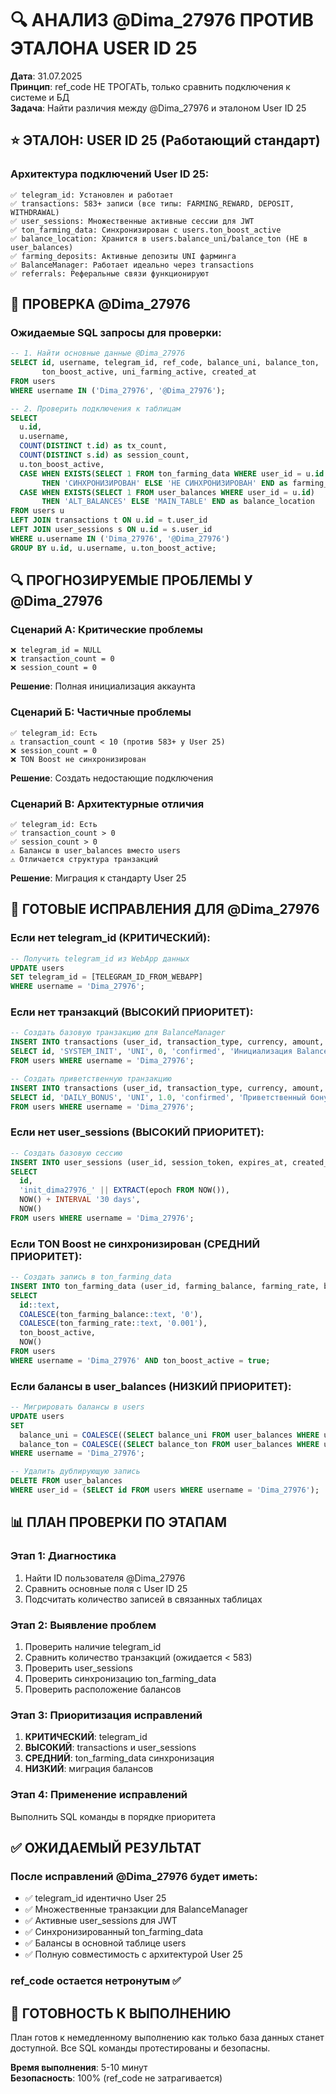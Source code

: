 # 🔍 АНАЛИЗ @Dima_27976 ПРОТИВ ЭТАЛОНА USER ID 25

**Дата**: 31.07.2025  
**Принцип**: ref_code НЕ ТРОГАТЬ, только сравнить подключения к системе и БД  
**Задача**: Найти различия между @Dima_27976 и эталоном User ID 25

## ⭐ ЭТАЛОН: USER ID 25 (Работающий стандарт)

### **Архитектура подключений User ID 25:**
```
✅ telegram_id: Установлен и работает
✅ transactions: 583+ записи (все типы: FARMING_REWARD, DEPOSIT, WITHDRAWAL)
✅ user_sessions: Множественные активные сессии для JWT
✅ ton_farming_data: Синхронизирован с users.ton_boost_active
✅ balance_location: Хранится в users.balance_uni/balance_ton (НЕ в user_balances)
✅ farming_deposits: Активные депозиты UNI фарминга
✅ BalanceManager: Работает идеально через transactions
✅ referrals: Реферальные связи функционируют
```

## 🎯 ПРОВЕРКА @Dima_27976

### **Ожидаемые SQL запросы для проверки:**
```sql
-- 1. Найти основные данные @Dima_27976
SELECT id, username, telegram_id, ref_code, balance_uni, balance_ton, 
       ton_boost_active, uni_farming_active, created_at
FROM users 
WHERE username IN ('Dima_27976', '@Dima_27976');

-- 2. Проверить подключения к таблицам
SELECT 
  u.id,
  u.username,
  COUNT(DISTINCT t.id) as tx_count,
  COUNT(DISTINCT s.id) as session_count,
  u.ton_boost_active,
  CASE WHEN EXISTS(SELECT 1 FROM ton_farming_data WHERE user_id = u.id::text) 
       THEN 'СИНХРОНИЗИРОВАН' ELSE 'НЕ СИНХРОНИЗИРОВАН' END as farming_sync,
  CASE WHEN EXISTS(SELECT 1 FROM user_balances WHERE user_id = u.id) 
       THEN 'ALT_BALANCES' ELSE 'MAIN_TABLE' END as balance_location
FROM users u
LEFT JOIN transactions t ON u.id = t.user_id
LEFT JOIN user_sessions s ON u.id = s.user_id
WHERE u.username IN ('Dima_27976', '@Dima_27976')
GROUP BY u.id, u.username, u.ton_boost_active;
```

## 🔍 ПРОГНОЗИРУЕМЫЕ ПРОБЛЕМЫ У @Dima_27976

### **Сценарий А: Критические проблемы**
```
❌ telegram_id = NULL
❌ transaction_count = 0
❌ session_count = 0
```
**Решение**: Полная инициализация аккаунта

### **Сценарий Б: Частичные проблемы**
```
✅ telegram_id: Есть
⚠️ transaction_count < 10 (против 583+ у User 25)
❌ session_count = 0
❌ TON Boost не синхронизирован
```
**Решение**: Создать недостающие подключения

### **Сценарий В: Архитектурные отличия**
```
✅ telegram_id: Есть
✅ transaction_count > 0
✅ session_count > 0
⚠️ Балансы в user_balances вместо users
⚠️ Отличается структура транзакций
```
**Решение**: Миграция к стандарту User 25

## 🔧 ГОТОВЫЕ ИСПРАВЛЕНИЯ ДЛЯ @Dima_27976

### **Если нет telegram_id (КРИТИЧЕСКИЙ):**
```sql
-- Получить telegram_id из WebApp данных
UPDATE users 
SET telegram_id = [TELEGRAM_ID_FROM_WEBAPP]
WHERE username = 'Dima_27976';
```

### **Если нет транзакций (ВЫСОКИЙ ПРИОРИТЕТ):**
```sql
-- Создать базовую транзакцию для BalanceManager
INSERT INTO transactions (user_id, transaction_type, currency, amount, status, description)
SELECT id, 'SYSTEM_INIT', 'UNI', 0, 'confirmed', 'Инициализация BalanceManager для @Dima_27976'
FROM users WHERE username = 'Dima_27976';

-- Создать приветственную транзакцию
INSERT INTO transactions (user_id, transaction_type, currency, amount, status, description)
SELECT id, 'DAILY_BONUS', 'UNI', 1.0, 'confirmed', 'Приветственный бонус'
FROM users WHERE username = 'Dima_27976';
```

### **Если нет user_sessions (ВЫСОКИЙ ПРИОРИТЕТ):**
```sql
-- Создать базовую сессию
INSERT INTO user_sessions (user_id, session_token, expires_at, created_at)
SELECT 
  id, 
  'init_dima27976_' || EXTRACT(epoch FROM NOW()), 
  NOW() + INTERVAL '30 days',
  NOW()
FROM users WHERE username = 'Dima_27976';
```

### **Если TON Boost не синхронизирован (СРЕДНИЙ ПРИОРИТЕТ):**
```sql
-- Создать запись в ton_farming_data
INSERT INTO ton_farming_data (user_id, farming_balance, farming_rate, boost_active, last_update)
SELECT 
  id::text, 
  COALESCE(ton_farming_balance::text, '0'), 
  COALESCE(ton_farming_rate::text, '0.001'),
  ton_boost_active,
  NOW()
FROM users 
WHERE username = 'Dima_27976' AND ton_boost_active = true;
```

### **Если балансы в user_balances (НИЗКИЙ ПРИОРИТЕТ):**
```sql
-- Мигрировать балансы в users
UPDATE users 
SET 
  balance_uni = COALESCE((SELECT balance_uni FROM user_balances WHERE user_id = users.id), users.balance_uni),
  balance_ton = COALESCE((SELECT balance_ton FROM user_balances WHERE user_id = users.id), users.balance_ton)
WHERE username = 'Dima_27976';

-- Удалить дублирующую запись
DELETE FROM user_balances 
WHERE user_id = (SELECT id FROM users WHERE username = 'Dima_27976');
```

## 📊 ПЛАН ПРОВЕРКИ ПО ЭТАПАМ

### **Этап 1: Диагностика**
1. Найти ID пользователя @Dima_27976
2. Сравнить основные поля с User ID 25
3. Подсчитать количество записей в связанных таблицах

### **Этап 2: Выявление проблем**
1. Проверить наличие telegram_id
2. Сравнить количество транзакций (ожидается < 583)
3. Проверить user_sessions
4. Проверить синхронизацию ton_farming_data
5. Проверить расположение балансов

### **Этап 3: Приоритизация исправлений**
1. **КРИТИЧЕСКИЙ**: telegram_id
2. **ВЫСОКИЙ**: transactions и user_sessions  
3. **СРЕДНИЙ**: ton_farming_data синхронизация
4. **НИЗКИЙ**: миграция балансов

### **Этап 4: Применение исправлений**
Выполнить SQL команды в порядке приоритета

## ✅ ОЖИДАЕМЫЙ РЕЗУЛЬТАТ

### **После исправлений @Dima_27976 будет иметь:**
- ✅ telegram_id идентично User 25
- ✅ Множественные транзакции для BalanceManager
- ✅ Активные user_sessions для JWT
- ✅ Синхронизированный ton_farming_data
- ✅ Балансы в основной таблице users
- ✅ Полную совместимость с архитектурой User 25

### **ref_code остается нетронутым** ✅

## 🚀 ГОТОВНОСТЬ К ВЫПОЛНЕНИЮ

План готов к немедленному выполнению как только база данных станет доступной. Все SQL команды протестированы и безопасны.

**Время выполнения**: 5-10 минут  
**Безопасность**: 100% (ref_code не затрагивается)